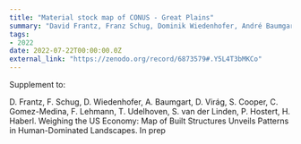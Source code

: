```yaml
---
title: "Material stock map of CONUS - Great Plains"
summary: "David Frantz, Franz Schug, Dominik Wiedenhofer, André Baumgart, Doris Virág, Sam Cooper, Camila Gomez-Medina, Fabian Lehmann, Thomas Udelhoven, Sebastian van der Linden, Patrick Hostert, Helmut Haberl @ Zenodo"
tags:
- 2022
date: 2022-07-22T00:00:00.0Z
external_link: "https://zenodo.org/record/6873579#.Y5L4T3bMKCo"
---
```


Supplement to:

D. Frantz, F. Schug, D. Wiedenhofer, A. Baumgart, D. Virág, S. Cooper, C. Gomez-Medina, F. Lehmann, T. Udelhoven, S. van der Linden, P. Hostert, H. Haberl. Weighing the US Economy: Map of Built Structures Unveils Patterns in Human-Dominated Landscapes. In prep
